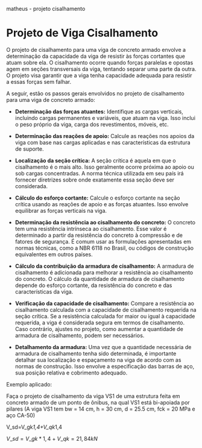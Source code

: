 matheus - projeto cisalhamento  

# Projeto de Viga Cisalhamento  

O projeto de cisalhamento para uma viga de concreto armado envolve a determinação da capacidade da viga de resistir às forças cortantes que atuam sobre ela. O cisalhamento ocorre quando forças paralelas e opostas agem em seções transversais da viga, tentando separar uma parte da outra. O projeto visa garantir que a viga tenha capacidade adequada para resistir a essas forças sem falhar.  

A seguir, estão os passos gerais envolvidos no projeto de cisalhamento para uma viga de concreto armado:  

* **Determinação das forças atuantes:** Identifique as cargas verticais, incluindo cargas permanentes e variáveis, que atuam na viga. Isso inclui o peso próprio da viga, carga dos revestimentos, móveis, etc.  

* **Determinação das reações de apoio:** Calcule as reações nos apoios da viga com base nas cargas aplicadas e nas características da estrutura de suporte.  

* **Localização da seção crítica:** A seção crítica é aquela em que o cisalhamento é o mais alto. Isso geralmente ocorre próxima ao apoio ou sob cargas concentradas. A norma técnica utilizada em seu país irá fornecer diretrizes sobre onde exatamente essa seção deve ser considerada.  

* **Cálculo do esforço cortante:** Calcule o esforço cortante na seção crítica usando as reações de apoio e as forças atuantes. Isso envolve equilibrar as forças verticais na viga.  

* **Determinação da resistência ao cisalhamento do concreto:** O concreto tem uma resistência intrínseca ao cisalhamento. Esse valor é determinado a partir da resistência do concreto à compressão e de fatores de segurança. É comum usar as formulações apresentadas em normas técnicas, como a NBR 6118 no Brasil, ou códigos de construção equivalentes em outros países.  

* **Cálculo da contribuição da armadura de cisalhamento:** A armadura de cisalhamento é adicionada para melhorar a resistência ao cisalhamento do concreto. O cálculo da quantidade de armadura de cisalhamento depende do esforço cortante, da resistência do concreto e das características da viga.  

* **Verificação da capacidade de cisalhamento:** Compare a resistência ao cisalhamento calculada com a capacidade de cisalhamento requerida na seção crítica. Se a resistência calculada for maior ou igual à capacidade requerida, a viga é considerada segura em termos de cisalhamento. Caso contrário, ajustes no projeto, como aumentar a quantidade de armadura de cisalhamento, podem ser necessários.  

* **Detalhamento da armadura:** Uma vez que a quantidade necessária de armadura de cisalhamento tenha sido determinada, é importante detalhar sua localização e espaçamento na viga de acordo com as normas de construção. Isso envolve a especificação das barras de aço, sua posição relativa e cobrimento adequado.  

Exemplo aplicado:  

Faça o projeto de cisalhamento da viga VS1 de uma estrutura feita em concreto armado de um ponto de ônibus, na qual VS1 está bi-apoiada por pilares (A viga VS1 tem bw = 14 cm, h = 30 cm, d = 25.5 cm, fck = 20 MPa e aço CA-50)  

V_sd=V_gk*1,4+V_qk*1,4

$V\_{sd} = V\_{gk}*1,4+V\_{qk} = 21,84 kN$

